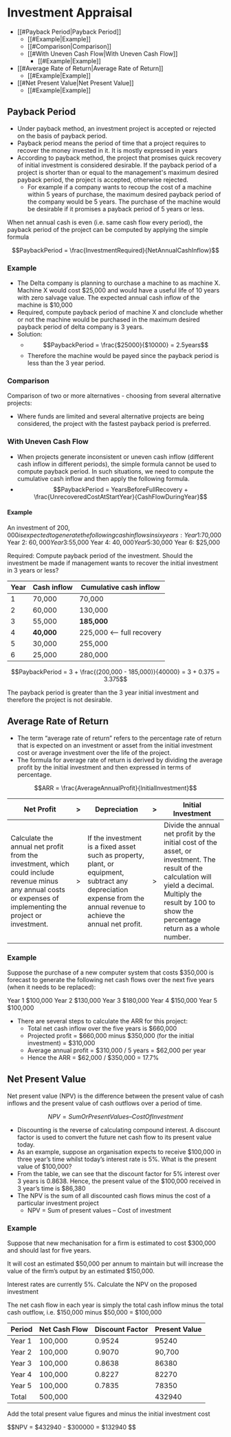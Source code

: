 <script type="text/javascript" async src="https://cdnjs.cloudflare.com/ajax/libs/mathjax/2.7.5/MathJax.js?config=TeX-MML-AM_CHTML"></script>
# Investment Appraisal

- [[#Payback Period|Payback Period]]
	- [[#Example|Example]]
	- [[#Comparison|Comparison]]
	- [[#With Uneven Cash Flow|With Uneven Cash Flow]]
		- [[#Example|Example]]
- [[#Average Rate of Return|Average Rate of Return]]
	- [[#Example|Example]]
- [[#Net Present Value|Net Present Value]]
	- [[#Example|Example]]


## Payback Period

 - Under payback method, an investment project is accepted or rejected on the basis of payback period. 
 - Payback period means the period of time that a project requires to recover the money invested in it. It is mostly expressed in years
 - According to payback method, the project that promises quick recovery of initial investment is considered desirable. If the payback period of a project is shorter than or equal to the management's maximum desired payback period, the project is accepted, otherwise rejected.
	 - For example if a company wants to recoup the cost of a machine within 5 years of purchase, the maximum desired payback period of the company would be 5 years. The purchase of the machine would be desirable if it promises a payback period of 5 years or less.

When net annual cash is even (i.e. same cash flow every period), the payback period of the project can be computed by applying the simple formula

$$PaybackPeriod = \frac{InvestmentRequired}{NetAnnualCashInflow}$$

### Example 

 - The Delta company is planning to ourchase a machine to as machine X. Machine X would cost $25,000 and would have a useful life of 10 years with zero salvage value. The expected annual cash inflow of the machine is $10,000
 - Required, compute payback period of machine X and clonclude whether or not the machine would be purchased in the maximum desired payback period of delta company is 3 years. 
 - Solution:
	 - $$PaybackPeriod = \frac{$25000}{$10000} = 2.5years$$
	- Therefore the machine would be payed since the payback period is less than the 3 year period.


### Comparison

Comparison of two or more alternatives - choosing from several alternative projects: 
 - Where funds are limited and several alternative projects are being considered, the project with the fastest payback period is preferred.


### With Uneven Cash Flow

- When projects generate inconsistent or uneven cash inflow (different cash inflow in different periods), the simple formula cannot be used to compute payback period. In such situations, we need to compute the cumulative cash inflow and then apply the following formula.
- $$PaybackPeriod = YearsBeforeFullRecovery + \frac{UnrecoveredCostAtStartYear}{CashFlowDuringYear}$$
#### Example

An investment of $200,000 is expected to generate the following cash inflows in six years: 
Year 1: $70,000 
Year 2: $60,000 
Year 3: $55,000 
Year 4: $40,000 
Year 5: $30,000 
Year 6: $25,000 

Required: Compute payback period of the investment. Should the investment be made if management wants to recover the initial investment in 3 years or less?

| Year | Cash inflow | Cumulative cash inflow |
| ---- | ----------- | ---------------------- |
| 1    | 70,000      | 70,000                 |
| 2    | 60,000      | 130,000                |
| 3    | 55,000      | **185,000**                |
| 4    | **40,000**      | 225,000      <-- full recovery          | 
| 5    | 30,000      | 255,000                |
| 6    | 25,000      | 280,000                |


$$PaybackPeriod = 3 + \frac{(200,000 - 185,000)}{40000} = 3 + 0.375 = 3.375$$

The payback period is greater than the 3 year initial investment and therefore the project is not desirable.

## Average Rate of Return

 - The term “average rate of return” refers to the percentage rate of return that is expected on an investment or asset from the initial investment cost or average investment over the life of the project.
 - The formula for average rate of return is derived by dividing the average profit by the initial investment and then expressed in terms of percentage.

$$ARR = \frac{AverageAnnualProfit}{InitialInvestment}$$

| Net Profit                                                                                                                                                     | >   | Depreciation                                                                                                                                                          | >   | Initial Investment                                                                                                                                                                                            |
| -------------------------------------------------------------------------------------------------------------------------------------------------------------- | --- | --------------------------------------------------------------------------------------------------------------------------------------------------------------------- | --- | ------------------------------------------------------------------------------------------------------------------------------------------------------------------------------------------------------------- |
| Calculate the annual net profit from the investment, which could include revenue minus any annual costs or expenses of implementing the project or investment. | >   | If the investment is a fixed asset such as property, plant, or equipment, subtract any depreciation expense from the annual revenue to achieve the annual net profit. | >   | Divide the annual net profit by the initial cost of the asset, or investment. The result of the calculation will yield a decimal. Multiply the result by 100 to show the percentage return as a whole number. |



### Example 

Suppose the purchase of a new computer system that costs $350,000 is forecast to generate the following net cash flows over the next five years (when it needs to be replaced):

Year 1 $100,000 
Year 2 $130,000 
Year 3 $180,000 
Year 4 $150,000 
Year 5 $100,000 

 - There are several steps to calculate the ARR for this project: 
	 - Total net cash inflow over the five years is $660,000 
	 - Projected profit = $660,000 minus $350,000 (for the initial investment) = $310,000
	 - Average annual profit = $310,000 / 5 years = $62,000 per year 
	 - Hence the ARR = $62,000 / $350,000 = 17.7%

## Net Present Value

Net present value (NPV) is the difference between the present value of cash inflows and the present value of cash outflows over a period of time.

$$NPV = Sum Or Present Values – Cost Of Investment$$

 - Discounting is the reverse of calculating compound interest. A discount factor is used to convert the future net cash flow to its present value today. 
 - As an example, suppose an organisation expects to receive $100,000 in three year’s time whilst today’s interest rate is 5%. What is the present value of $100,000? 
 - From the table, we can see that the discount factor for 5% interest over 3 years is 0.8638. Hence, the present value of the $100,000 received in 3 year’s time is $86,380 
 - The NPV is the sum of all discounted cash flows minus the cost of a particular investment project 
	 - NPV = Sum of present values – Cost of investment

### Example

Suppose that new mechanisation for a firm is estimated to cost $300,000 and should last for five years.

It will cost an estimated $50,000 per annum to maintain but will increase the value of the firm’s output by an estimated $150,000. 

Interest rates are currently 5%. Calculate the NPV on the proposed investment

The net cash flow in each year is simply the total cash inflow minus the total cash outflow, i.e. $150,000 minus $50,000 = $100,000

| Period | Net Cash Flow | Discount Factor | Present Value |
| ------ | ------------- | --------------- | ------------- |
| Year 1 | 100,000       | 0.9524          | 95240         |
| Year 2 | 100,000       | 0.9070          | 90,700        |
| Year 3 | 100,000       | 0.8638          | 86380         |
| Year 4 | 100,000       | 0.8227          | 82270         |
| Year 5 | 100,000       | 0.7835          | 78350              |
| Total  | 500,000       |                 | 432940        |


Add the total present value figures and minus the initial investment cost

$$NPV = $432940 - $300000 = $132940 $$

